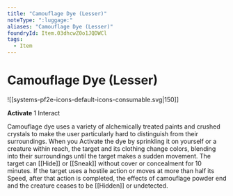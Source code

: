 ```yaml
---
title: "Camouflage Dye (Lesser)"
noteType: ":luggage:"
aliases: "Camouflage Dye (Lesser)"
foundryId: Item.03dhcwZ0o1JQDWCl
tags:
  - Item
---
```


# Camouflage Dye (Lesser)
![[systems-pf2e-icons-default-icons-consumable.svg|150]]

**Activate** 1 Interact

Camouflage dye uses a variety of alchemically treated paints and crushed crystals to make the user particularly hard to distinguish from their surroundings. When you Activate the dye by sprinkling it on yourself or a creature within reach, the target and its clothing change colors, blending into their surroundings until the target makes a sudden movement. The target can [[Hide]] or [[Sneak]] without cover or concealment for 10 minutes. If the target uses a hostile action or moves at more than half its Speed, after that action is completed, the effects of camouflage powder end and the creature ceases to be [[Hidden]] or undetected.
